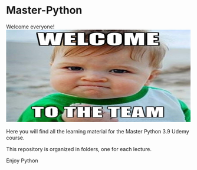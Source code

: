# Master-Python
Welcome everyone!
<img src="https://github.com/Gianl-msi/Master-Python/blob/main/Images/welcome.jpg" width="500" height="250"/>


Here you will find all the learning material for the Master Python 3.9 Udemy course.

This repository is organized in folders, one for each lecture.

Enjoy Python 

